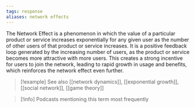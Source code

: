 ```yaml
---
tags: response
aliases: network effects
---
```


The Network Effect is a phenomenon in which the value of a particular product or service increases exponentially for any given user as the number of other users of that product or service increases. It is a positive feedback loop generated by the increasing number of users, as the product or service becomes more attractive with more users. This creates a strong incentive for users to join the network, leading to rapid growth in usage and benefits, which reinforces the network effect even further.

> [!example] See also
> [[network dynamics]], [[exponential growth]], [[social network]], [[game theory]]

> [!info] Podcasts mentioning this term most frequently